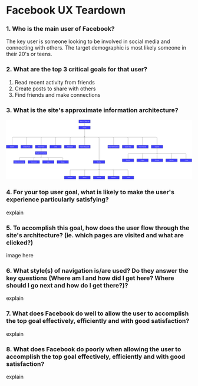 # Facebook UX Teardown

### 1. Who is the main user of Facebook?

The key user is someone looking to be involved in social media and connecting with others. The target demographic is most likely someone in their 20's or teens.

### 2. What are the top 3 critical goals for that user?

1. Read recent activity from friends
2. Create posts to share with others
3. Find friends and make connections

### 3. What is the site's approximate information architecture?

![alt text](./assets/facebook_ia.png "Facebook Information Architecture")

### 4. For your top user goal, what is likely to make the user's experience particularly satisfying?

explain

### 5. To accomplish this goal, how does the user flow through the site's architecture? (ie. which pages are visited and what are clicked?)

image here

### 6. What style(s) of navigation is/are used? Do they answer the key questions (Where am I and how did I get here? Where should I go next and how do I get there?)?

explain

### 7. What does Facebook do well to allow the user to accomplish the top goal effectively, efficiently and with good satisfaction?

explain

### 8. What does Facebook do poorly when allowing the user to accomplish the top goal effectively, efficiently and with good satisfaction?

explain
